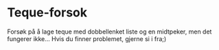 # Teque-forsok
Forsøk på å lage teque med dobbellenket liste og en midtpeker, men det fungerer ikke...
Hvis du finner problemet, gjerne si i fra;)
